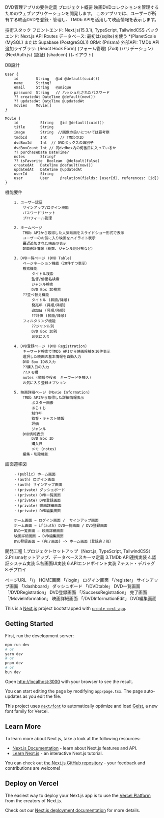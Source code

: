 
DVD管理アプリの要件定義
    プロジェクト概要
    映画DVDコレクションを管理するためのウェブアプリケーションを開発します。
    このアプリでは、ユーザーが所有する映画DVDを登録・管理し、TMDb APIを活用して映画情報を表示します。

技術スタック
    フロントエンド: Next.js(15.3.1), TypeScript, TailwindCSS
    バックエンド: Next.js API Routes
    データベース: 最初は{sqlite}を使う *(PlanetScale (MySQL) または Supabase (PostgreSQL))
    ORM: {Prisma}
    外部API: TMDb API
    追加ライブラリ:
        {React Hook Form} (フォーム管理)
        (Zod) (バリデーション)
        {NextAuth.js} (認証)
        {shadocn} (レイアウト)

DB設計

    User {
        id        String   @id @default(cuid())
        name      String?
        email     String   @unique
        password  String   // ハッシュ化されたパスワード
        ?? createdAt DateTime @default(now())
        ?? updatedAt DateTime @updatedAt
        movies    Movie[]
    }

    Movie {
        id          String   @id @default(cuid())
        title       String
        image       String  //画像の扱いについては要考察
        tmdbId      Int      // TMDbのID
        dvdBoxId    Int  // DVDボックスの識別子
        dvdBoxCount Int // 同dvdbox内の何番目に入っているか
        ?? purchaseDate DateTime?
        notes       String?
        ?? isFavorite  Boolean  @default(false)
        createdAt   DateTime @default(now())
        updatedAt   DateTime @updatedAt
        userId      String
        user        User     @relation(fields: [userId], references: [id])
    }


機能要件

        1. ユーザー認証
            サインアップ/ログイン機能
            パスワードリセット
            プロフィール管理

        2. ホームページ
            TMDb APIから取得した人気映画をスライドショー形式で表示
            ユーザーのお気に入り映画をハイライト表示
            最近追加された映画の表示
            DVD統計情報（総数、ジャンル別分布など）

        3. DVD一覧ページ (DVD Table)
            ページネーション機能（20件ずつ表示）
            検索機能
                タイトル検索
                監督/俳優名検索
                ジャンル検索
                DVD Box ID検索
            ??並べ替え機能
                タイトル (昇順/降順)
                発売年 (昇順/降順)
                追加日 (昇順/降順)
                ??評価 (昇順/降順)
            フィルタリング機能
                ??ジャンル別
                DVD Box ID別
                お気に入り

        4. DVD登録ページ (DVD Registration)
            キーワード検索でTMDb APIから映画候補を10件表示
            選択した映画の基本情報を自動入力
            DVD Box IDの入力
            ??購入日の入力
            ??メモ欄
            notes (監督や役者　キーワードを挿入)
            お気に入り登録オプション

        5. 映画詳細ページ (Movie Information)
            TMDb APIから取得した詳細情報表示
                ポスター画像
                あらすじ
                制作年
                監督・キャスト情報
                評価
                ジャンル
            DVD情報表示
                DVD Box ID
                購入日
                メモ (notes)
            編集・削除機能

画面遷移図

        ・(public) ホーム画面 
        ・(auth) ログイン画面
        ・(auth) サインアップ画面
        ・(private) ダッシュボード
        ・(private) DVD一覧画面
        ・(private) DVD登録画面
        ・(private) 映画詳細画面
        ・(private) DVD編集画面

        ホーム画面 → ログイン画面 /  サインアップ画面
        ホーム画面 → if(auth) DVD一覧画面 / DVD登録画面
        DVD一覧画面 → 映画詳細画面
        映画詳細画面 → DVD編集画面
        DVD登録画面 → (完了画面) -> ホーム画面（登録完了後）

開発工程
        1.プロジェクトセットアップ（Next.js, TypeScript, TailwindCSS）
        2.Prismaセットアップ、データベーススキーマ定義
        3.TMDb API連携実装
        4.認証システム実装
        5.各画面UI実装
        6.APIエンドポイント実装
        7.テスト・デバッグ
        8.デプロイ

ページURL
    「/」 HOME画面
    「/login」 ログイン画面
    「/register」 サインアップ画面
    「/dashboard」 ダッシュボード
    「/DVDtable」 DVD一覧画面
    「/DVDRegistration」 DVD登録画面
    「/SuccessRegistration」 完了画面
    「/MovieInformation」 映画詳細画面
    「/DVDInformationEdit」 DVD編集画面
    





This is a [Next.js](https://nextjs.org) project bootstrapped with [`create-next-app`](https://nextjs.org/docs/app/api-reference/cli/create-next-app).

## Getting Started

First, run the development server:

```bash
npm run dev
# or
yarn dev
# or
pnpm dev
# or
bun dev
```

Open [http://localhost:3000](http://localhost:3000) with your browser to see the result.

You can start editing the page by modifying `app/page.tsx`. The page auto-updates as you edit the file.

This project uses [`next/font`](https://nextjs.org/docs/app/building-your-application/optimizing/fonts) to automatically optimize and load [Geist](https://vercel.com/font), a new font family for Vercel.

## Learn More

To learn more about Next.js, take a look at the following resources:

- [Next.js Documentation](https://nextjs.org/docs) - learn about Next.js features and API.
- [Learn Next.js](https://nextjs.org/learn) - an interactive Next.js tutorial.

You can check out [the Next.js GitHub repository](https://github.com/vercel/next.js) - your feedback and contributions are welcome!

## Deploy on Vercel

The easiest way to deploy your Next.js app is to use the [Vercel Platform](https://vercel.com/new?utm_medium=default-template&filter=next.js&utm_source=create-next-app&utm_campaign=create-next-app-readme) from the creators of Next.js.

Check out our [Next.js deployment documentation](https://nextjs.org/docs/app/building-your-application/deploying) for more details.
